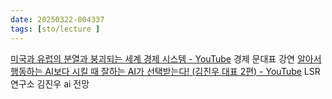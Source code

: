 ```yaml
---
date: 20250322-004337
tags: [sto/lecture ]
---
```


[미국과 유럽의 분열과 붕괴되는 세계 경제 시스템 - YouTube](https://www.youtube.com/watch?v=5QWxWOnL9UM) 경제 문대표 강연
[알아서 행동하는 AI보다 시킬 때 잘하는 AI가 선택받는다! (김진우 대표 2편) - YouTube](https://www.youtube.com/watch?v=wLZk7wiD2dQ) LSR 연구소 김진우 ai 전망